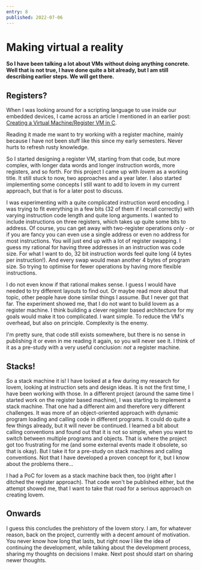 ```yaml
---
entry: 8
published: 2022-07-06
---
```


# Making virtual a reality

__So I have been talking a lot about VMs without doing anything concrete. Well 
that is not true, I have done quite a bit already, but I am still describing 
earlier steps. We will get there.__

## Registers?
When I was looking around for a scripting language to use inside our embedded 
devices, I came across an article I mentioned in an earlier post: 
[Creating a Virtual Machine/Register VM in C][register-book].

Reading it made me want to try working with a register machine, mainly because I 
have not been stuff like this since my early semesters. Never hurts to refresh
rusty knowledge.

So I started designing a register VM, starting from that code, but more complex, 
with longer data words and longer instruction words, more registers, and so forth. 
For this project I came up with *lovem* as a working title. It still stuck to now, 
two approaches and a year later. I also started implementing some concepts I still 
want to add to lovem in my current approach, but that is for a later post to 
discuss.

I was experimenting with a quite complicated instruction word encoding. I was trying 
to fit everything in a few bits (32 of them if I recall correctly) with varying 
instruction code length and quite long arguments. I wanted to include instructions 
on three registers, which takes up quite some bits to address. Of course, you can 
get away with two-register operations only - or if you are fancy you can even use 
a single address or even no address for most instructions. You will just end up 
with a lot of register swapping. I guess my rational for having three addresses in 
an instruction was code size. For what I want to do, 32 bit instruction words feel 
quite long (4 bytes per instruction!). And every swap would mean another 4 bytes of 
program size. So trying to optimise for fewer operations by having more flexible 
instructions. 

I do not even know if that rational makes sense. I guess I would have needed to try 
different layouts to find out. Or maybe read more about that topic, other people 
have done similar things I assume. But I never got that far. The experiment showed 
me, that I do not want to build lovem as a register machine. I think building a 
clever register based architecture for my goals would make it too complicated. 
I want simple. To reduce the VM's overhead, but also on principle. Complexity is 
the enemy.

I'm pretty sure, that code still exists somewhere, but there is no sense in 
publishing it or even in me reading it again, so you will never see it. I think 
of it as a pre-study with a very useful conclusion: *not* a register machine.

[register-book]: https://en.wikibooks.org/wiki/Creating%5fa%5fVirtual%5fMachine/Register%5fVM%5fin%5fC


## Stacks!
So a stack machine it is! I have looked at a few during my research for lovem,
looking at instruction sets and design ideas. It is not the first time, I have been 
working with those. In a different project (around the same time I started work on the 
register based machine), I was starting to implement a stack machine. That one had 
a different aim and therefore very different challenges. It was more of an object-oriented
approach with dynamic program loading and calling code in different programs. It could 
do quite a few things already, but it will never be continued. I learned a bit 
about calling conventions and found out that it is not so simple, when you want to 
switch between multiple programs and objects. That is where the project got too 
frustrating for me (and some external events made it obsolete, so that is okay). 
But I take it for a pre-study on stack machines and calling conventions. Not that 
I have developed a proven concept for it, but I know about the problems there...

I had a PoC for lovem as a stack machine back then, too (right after I ditched the 
register approach). That code won't be published either, but the attempt showed me, 
that I want to take that road for a serious approach on creating lovem.


## Onwards
I guess this concludes the prehistory of the lovem story. I am, for whatever reason, 
back on the project, currently with a decent amount of motivation. You never know 
how long that lasts, but right now I like the idea of continuing the development, 
while talking about the development process, 
sharing my thoughts on decisions I make. Next post should start on sharing newer 
thoughts.
